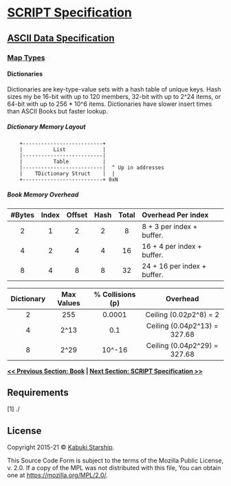 # [SCRIPT Specification](../../)

## [ASCII Data Specification](../)

### [Map Types](./map_types)

#### Dictionaries

Dictionaries are key-type-value sets with a hash table of unique keys. Hash sizes my be 16-bit with up to 120 members, 32-bit with up to 2^24 items, or 64-bit with up to 256 * 10^6 items. Dictionaries have slower insert times than ASCII Books but faster lookup.

##### Dictionary Memory Layout

```AsciiArt
    +--------------------------+
    |          List            |
    |--------------------------|
    |          Table           |
    |--------------------------|  ^ Up in addresses
    |    TDictionary Struct    |  |
    +--------------------------+ 0xN
```

##### Book Memory Overhead

| #Bytes | Index | Offset | Hash  | Total | Overhead Per index |
|:------:|:-----:|:------:|:-----:|:-----:|:-------------------|
|    2   |   1   |    2   |   2   |   8   |  8 + 3  per index + buffer.|
|    4   |   2   |    4   |   4   |   16  | 16 + 4  per index + buffer.|
|    8   |   4   |    8   |   8   |   32  | 24 + 16 per index + buffer.|

| Dictionary | Max Values | % Collisions (p) |           Overhead |
|:----:|:----------:|:----------------:|:------------------------------:|
|  2   |     255    |    0.0001        | Ceiling (0.02*p*2^8)  = 2      |
|  4   |     2^13   |      0.1         | Ceiling (0.04*p*2^13) = 327.68 |
|  8   |     2^29   |    10^-16        | Ceiling (0.04*p*2^29) = 327.68 |

**[<< Previous Section: Book](./Book) | [Next Section: SCRIPT Specification >>](../../)**

## Requirements

[1] ./

## License

Copyright 2015-21 © [Kabuki Starship](https://kabukistarship.com).

This Source Code Form is subject to the terms of the Mozilla Public License, v. 2.0. If a copy of the MPL was not distributed with this file, You can obtain one at <https://mozilla.org/MPL/2.0/>.
